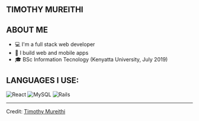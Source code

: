## TIMOTHY MUREITHI

## ABOUT ME

* 💻 I'm a full stack web developer
* 📱 I build web and mobile apps 
* 🎓 BSc Information Tecnology (Kenyatta University, July 2019)

## LANGUAGES I USE:
 
![React](https://img.shields.io/badge/react-%2320232a.svg?style=for-the-badge&logo=react&logoColor=%2361DAFB)
![MySQL](https://img.shields.io/badge/mysql-%2300f.svg?style=for-the-badge&logo=mysql&logoColor=white)
![Rails](https://img.shields.io/badge/rails-%23CC0000.svg?style=for-the-badge&logo=ruby-on-rails&logoColor=white)



----
Credit: [Timothy Mureithi](https://medium.com/@njomodevs)

